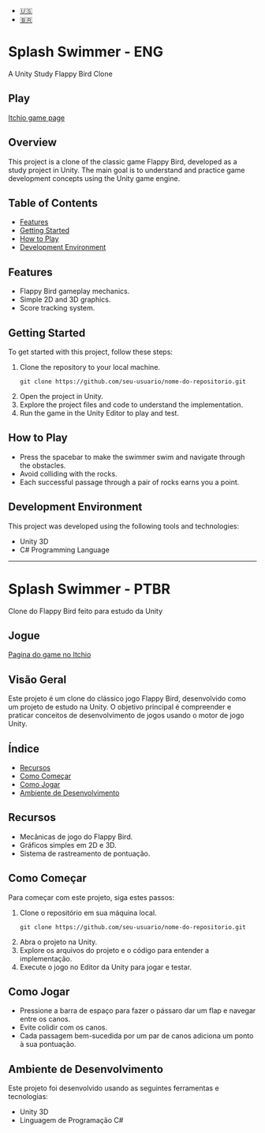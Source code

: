 - [🇺🇸](#splash-swimmer---ENG)
- [🇧🇷](#splash-swimmer---PTBR)

# Splash Swimmer - ENG
A Unity Study Flappy Bird Clone

## Play
[Itchio game page](https://ramirestechgames.itch.io/splash-swimmer)

## Overview

This project is a clone of the classic game Flappy Bird, developed as a study project in Unity. The main goal is to understand and practice game development concepts using the Unity game engine.

## Table of Contents

- [Features](#features)
- [Getting Started](#getting-started)
- [How to Play](#how-to-play)
- [Development Environment](#development-environment)

## Features

- Flappy Bird gameplay mechanics.
- Simple 2D and 3D graphics.
- Score tracking system.

## Getting Started

To get started with this project, follow these steps:

1. Clone the repository to your local machine.
   ```
   git clone https://github.com/seu-usuario/nome-do-repositorio.git
   ```
2. Open the project in Unity.
3. Explore the project files and code to understand the implementation.
4. Run the game in the Unity Editor to play and test.

## How to Play

- Press the spacebar to make the swimmer swim and navigate through the obstacles.
- Avoid colliding with the rocks.
- Each successful passage through a pair of rocks earns you a point.

## Development Environment

This project was developed using the following tools and technologies:

- Unity 3D
- C# Programming Language


---

# Splash Swimmer - PTBR
Clone do Flappy Bird feito para estudo da Unity

## Jogue
[Pagina do game no Itchio](https://ramirestechgames.itch.io/splash-swimmer)


## Visão Geral

Este projeto é um clone do clássico jogo Flappy Bird, desenvolvido como um projeto de estudo na Unity. O objetivo principal é compreender e praticar conceitos de desenvolvimento de jogos usando o motor de jogo Unity.

## Índice

- [Recursos](#recursos)
- [Como Começar](#como-começar)
- [Como Jogar](#como-jogar)
- [Ambiente de Desenvolvimento](#ambiente-de-desenvolvimento)

## Recursos

- Mecânicas de jogo do Flappy Bird.
- Gráficos simples em 2D e 3D.
- Sistema de rastreamento de pontuação.

## Como Começar

Para começar com este projeto, siga estes passos:

1. Clone o repositório em sua máquina local.
   ```
   git clone https://github.com/seu-usuario/nome-do-repositorio.git
   ```
2. Abra o projeto na Unity.
3. Explore os arquivos do projeto e o código para entender a implementação.
4. Execute o jogo no Editor da Unity para jogar e testar.

## Como Jogar

- Pressione a barra de espaço para fazer o pássaro dar um flap e navegar entre os canos.
- Evite colidir com os canos.
- Cada passagem bem-sucedida por um par de canos adiciona um ponto à sua pontuação.

## Ambiente de Desenvolvimento

Este projeto foi desenvolvido usando as seguintes ferramentas e tecnologias:

- Unity 3D
- Linguagem de Programação C#

